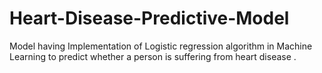 # Heart-Disease-Predictive-Model
Model having Implementation of Logistic regression algorithm in Machine Learning to predict whether a person is suffering from heart disease .
